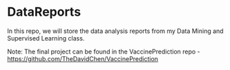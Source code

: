 # DataReports

In this repo, we will store the data analysis reports from my Data Mining and Supervised Learning class. 

Note: The final project can be found in the VaccinePrediction repo - https://github.com/TheDavidChen/VaccinePrediction
